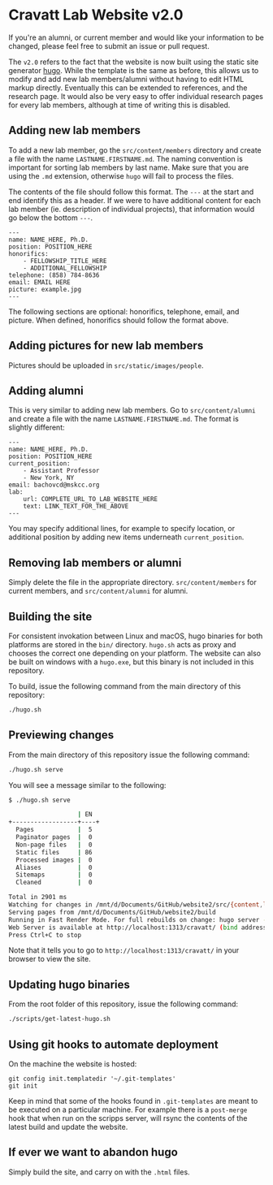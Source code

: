 # Cravatt Lab Website v2.0

If you're an alumni, or current member and would like your information to be changed, please feel free to submit an issue or pull request.

The `v2.0` refers to the fact that the website is now built using the static site generator [hugo](https://gohugo.io/). While the template is the same as before, this allows us to modify and add new lab members/alumni without having to edit HTML markup directly. Eventually this can be extended to references, and the research page. It would also be very easy to offer individual research pages for every lab members, although at time of writing this is disabled.


## Adding new lab members

To add a new lab member, go the `src/content/members` directory and create a file with the name `LASTNAME.FIRSTNAME.md`. The naming convention is important for sorting lab members by last name. Make sure that you are using the `.md` extension, otherwise `hugo` will fail to process the files.

The contents of the file should follow this format. The `---` at the start and end identify this as a header. If we were to have additional content for each lab member (ie. description of individual projects), that information would go below the bottom `---`.

```
---
name: NAME_HERE, Ph.D.
position: POSITION_HERE
honorifics:
    - FELLOWSHIP_TITLE_HERE
    - ADDITIONAL_FELLOWSHIP
telephone: (858) 784-8636
email: EMAIL HERE
picture: example.jpg
---
```

The following sections are optional: honorifics, telephone, email, and picture. When defined, honorifics should follow the format above.


## Adding pictures for new lab members

Pictures should be uploaded in `src/static/images/people`.


## Adding alumni

This is very similar to adding new lab members. Go to `src/content/alumni` and create a file with the name `LASTNAME.FIRSTNAME.md`. The format is slightly different:

```
---
name: NAME_HERE, Ph.D.
position: POSITION_HERE
current_position:
    - Assistant Professor
    - New York, NY
email: bachovcd@mskcc.org
lab:
    url: COMPLETE_URL_TO_LAB_WEBSITE_HERE
    text: LINK_TEXT_FOR_THE_ABOVE
---
```

You may specify additional lines, for example to specify location, or additional position by adding new items underneath `current_position`. 


## Removing lab members or alumni

Simply delete the file in the appropriate directory. `src/content/members` for current members, and `src/content/alumni` for alumni.


## Building the site

For consistent invokation between Linux and macOS, hugo binaries for both platforms are stored in the `bin/` directory. `hugo.sh` acts as proxy and chooses the correct one depending on your platform. The website can also be built on windows with a `hugo.exe`, but this binary is not included in this repository.

To build, issue the following command from the main directory of this repository:

```bash
./hugo.sh
```


## Previewing changes

From the main directory of this repository issue the following command:

```bash
./hugo.sh serve
```

You will see a message similar to the following:

```bash
$ ./hugo.sh serve

                   | EN
+------------------+----+
  Pages            |  5
  Paginator pages  |  0
  Non-page files   |  0
  Static files     | 86
  Processed images |  0
  Aliases          |  0
  Sitemaps         |  0
  Cleaned          |  0

Total in 2901 ms
Watching for changes in /mnt/d/Documents/GitHub/website2/src/{content,layouts,static}
Serving pages from /mnt/d/Documents/GitHub/website2/build
Running in Fast Render Mode. For full rebuilds on change: hugo server --disableFastRender
Web Server is available at http://localhost:1313/cravatt/ (bind address 127.0.0.1)
Press Ctrl+C to stop
```

Note that it tells you to go to `http://localhost:1313/cravatt/` in your browser to view the site.


## Updating hugo binaries

From the root folder of this repository, issue the following command:

```bash
./scripts/get-latest-hugo.sh
```


## Using git hooks to automate deployment

On the machine the website is hosted:

```
git config init.templatedir '~/.git-templates'
git init
```

Keep in mind that some of the hooks found in `.git-templates` are meant to be executed on a particular machine. For example there is a `post-merge` hook that when run on the scripps server, will rsync the contents of the latest build and update the website.


## If ever we want to abandon hugo

Simply build the site, and carry on with the `.html` files.
